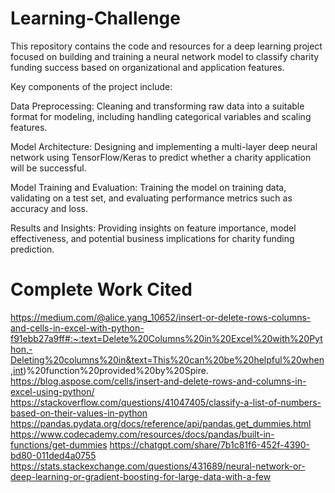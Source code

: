 # Learning-Challenge

This repository contains the code and resources for a deep learning project focused on building and training a neural network model to classify charity funding success based on organizational and application features.

Key components of the project include:

Data Preprocessing:
Cleaning and transforming raw data into a suitable format for modeling, including handling categorical variables and scaling features.

Model Architecture:
Designing and implementing a multi-layer deep neural network using TensorFlow/Keras to predict whether a charity application will be successful.

Model Training and Evaluation:
Training the model on training data, validating on a test set, and evaluating performance metrics such as accuracy and loss.

Results and Insights:
Providing insights on feature importance, model effectiveness, and potential business implications for charity funding prediction.



# Complete Work Cited

https://medium.com/@alice.yang_10652/insert-or-delete-rows-columns-and-cells-in-excel-with-python-f91ebb27a9ff#:~:text=Delete%20Columns%20in%20Excel%20with%20Python,-Deleting%20columns%20in&text=This%20can%20be%20helpful%20when,int)%20function%20provided%20by%20Spire.
https://blog.aspose.com/cells/insert-and-delete-rows-and-columns-in-excel-using-python/
https://stackoverflow.com/questions/41047405/classify-a-list-of-numbers-based-on-their-values-in-python
https://pandas.pydata.org/docs/reference/api/pandas.get_dummies.html
https://www.codecademy.com/resources/docs/pandas/built-in-functions/get-dummies
https://chatgpt.com/share/7b1c81f6-452f-4390-bd80-011ded4a0755
https://stats.stackexchange.com/questions/431689/neural-network-or-deep-learning-or-gradient-boosting-for-large-data-with-a-few
